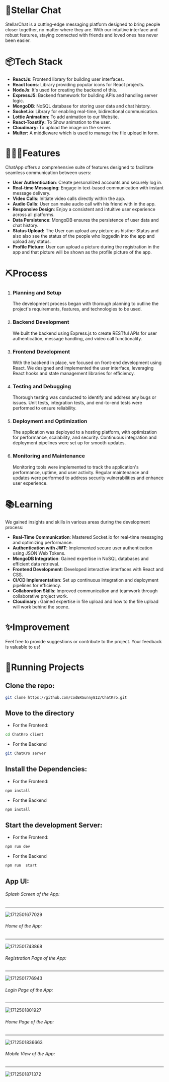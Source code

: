# 💬Stellar Chat

StellarChat is a cutting-edge messaging platform designed to bring people closer together, no matter where they are. With our intuitive interface and robust features, staying connected with friends and loved ones has never been easier.

# 📦Tech Stack

- **ReactJs**: Frontend library for building user interfaces.
- **React Icons**: Library providing popular icons for React projects.
- **NodeJs**: It's used for creating the backend of this.
- **ExpressJS**: Backend framework for building APIs and handling server logic.
- **MongoDB**: NoSQL database for storing user data and chat history.
- **Socket.io**: Library for enabling real-time, bidirectional communication.
- **Lottie Animation**: To add animation to our Website.
- **React-Toastify:** To Show animation to the user.
- **Cloudinary:** To upload the image on the server.
- **Multer:** A middleware which is used to  manage the file upload in form.

# 👨🏼‍🍳Features

ChatApp offers a comprehensive suite of features designed to facilitate seamless communication between users:

- **User Authentication**: Create personalized accounts and securely log in.
- **Real-time Messaging**: Engage in text-based communication with instant message delivery.
- **Video Calls**: Initiate video calls directly within the app.
- **Audio Calls**: User can make audio call with his friend with in the app.
- **Responsive Design**: Enjoy a consistent and intuitive user experience across all platforms.
- **Data Persistence**: MongoDB ensures the persistence of user data and chat history.
- **Status Upload:** The User can upload any picture as his/her Status and  also also see the status of  the people who loggedIn into the app and upload any status.
- **Profile Picture:** User can upload a picture during the registration in the app and that picture will be shown as the profile picture of the app.

# ⛏️Process

1. ### Planning and Setup

   The development process began with thorough planning to outline the project's requirements, features, and technologies to be used.
2. ### Backend Development

   We built the backend using Express.js to create RESTful APIs for user authentication, message handling, and video call functionality.
3. ### Frontend Development

   With the backend in place, we focused on front-end development using React. We designed and implemented the user interface, leveraging React hooks and state management libraries for efficiency.
4. ### Testing and Debugging

   Thorough testing was conducted to identify and address any bugs or issues. Unit tests, integration tests, and end-to-end tests were performed to ensure reliability.
5. ### Deployment and Optimization

   The application was deployed to a hosting platform, with optimization for performance, scalability, and security. Continuous integration and deployment pipelines were set up for smooth updates.
6. ### Monitoring and Maintenance

   Monitoring tools were implemented to track the application's performance, uptime, and user activity. Regular maintenance and updates were performed to address security vulnerabilities and enhance user experience.

# 📚Learning

We gained insights and skills in various areas during the development process:

- **Real-Time Communication**: Mastered Socket.io for real-time messaging and optimizing performance.
- **Authentication with JWT**: Implemented secure user authentication using JSON Web Tokens.
- **MongoDB Integration**: Gained expertise in NoSQL databases and efficient data retrieval.
- **Frontend Development**: Developed interactive interfaces with React and CSS.
- **CI/CD Implementation**: Set up continuous integration and deployment pipelines for efficiency.
- **Collaboration Skills**: Improved communication and teamwork through collaborative project work.
- **Cloudinary :** Gained expertise in file upload and how to the file upload will work  behind the scene.

# ✨Improvement

Feel free to provide suggestions or contribute to the project. Your feedback is valuable to us!

# 🚦Running Projects

## Clone the repo:

```bash
git clone https://github.com/codERSunny812/ChatKro.git
```

## Move to the directory

- For the Frontend:

```bash
cd ChatKro client
```

- For the Backend

```bash
git ChatKro server
```

## Install the Dependencies:

- For the Frontend:

```bash
npm install
```

- For the Backend

```bash
npm install
```

## Start the development Server:

- For the Frontend:

```bash
npm run dev
```

- For the Backend

```bash
npm run  start
```


## App UI:

###### Splash Screen of the App:

---



![1712501677029](image/README/1712501677029.png)


###### Home of the App:

---



![1712501743868](image/README/1712501743868.png)


###### Registration Page  of the App:

---



![1712501776943](image/README/1712501776943.png)


###### Login Page of the App:

---



![1712501801927](image/README/1712501801927.png)


###### Home Page of the App:

---



![1712501836663](image/README/1712501836663.png)



###### Mobile View of the App:

---



![1712501871372](image/README/1712501871372.png)
